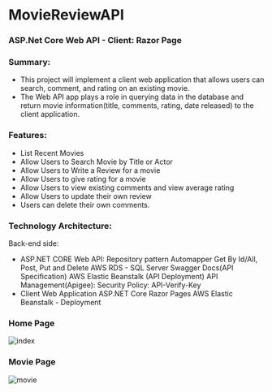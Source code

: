 # MovieReviewAPI
### ASP.Net Core Web API - Client: Razor Page

### Summary:
- This project will implement a client web application that allows users can search, comment, and rating on an existing movie. 
- The Web API app plays a role in querying data in the database and return movie information(title, comments, rating, date released) to the client application.

### Features:
- List Recent Movies
- Allow Users to Search Movie by Title or Actor
- Allow Users to Write a Review for a movie
- Allow Users to give rating for a movie
- Allow Users to view existing comments and view average rating
- Allow Users to update their own review 
- Users can delete their own comments.

### Technology Architecture:
Back-end side: 
- ASP.NET CORE  Web API:
    Repository pattern
    Automapper
    Get By Id/All, Post, Put and Delete
    AWS RDS - SQL Server
    Swagger Docs(API Specification)
    AWS Elastic Beanstalk (API Deployment)
    API Management(Apigee): Security Policy: API-Verify-Key 
- Client Web Application
ASP.NET Core Razor Pages
AWS Elastic Beanstalk - Deployment

### Home Page

![index](https://user-images.githubusercontent.com/39202933/70865000-5eec8a80-1f26-11ea-96d4-0488852e98d6.gif)

### Movie Page

![movie](https://user-images.githubusercontent.com/39202933/70865120-bd663880-1f27-11ea-9306-6339387b9eba.gif)
